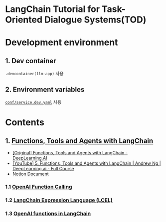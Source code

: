 # LangChain Tutorial for Task-Oriented Dialogue Systems(TOD)

# Development environment

## 1. Dev container

`.devcontainer(llm-app)` 사용

## 2. Environment variables

[`conf/service.dev.yaml`](https://github.com/solver-ai/langchain-tutorial/blob/main/conf/service.dev.yaml) 사용

# Contents

## 1. [Functions, Tools and Agents with LangChain](https://github.com/solver-ai/langchain-tutorial/tree/main/1%20-%20Functions%2C%20Tools%20and%20Agents%20with%20LangChain)

- [[Original] Functions, Tools and Agents with LangChain - DeepLearning.AI](https://www.deeplearning.ai/short-courses/functions-tools-agents-langchain/)
- [[YouTube] 5. Functions, Tools and Agents with LangChain | Andrew Ng | DeepLearning.ai - Full Course](https://www.youtube.com/watch?v=Dwpv9raFJxY)
- [Notion Document](https://www.notion.so/bereview/Functions-Tools-and-Agents-with-LangChain-a772477d3f4f4244b9b7c03ba24ce334)

### 1.1 [OpenAI Function Calling](https://github.com/solver-ai/langchain-tutorial/blob/main/1%20-%20Functions%2C%20Tools%20and%20Agents%20with%20LangChain/1_1%20-%20OpenAI%20Function%20Calling.ipynb)

### 1.2 [LangChain Expression Language (LCEL)](<https://github.com/solver-ai/langchain-tutorial/blob/main/1%20-%20Functions%2C%20Tools%20and%20Agents%20with%20LangChain/1_2%20-%20LangChain%20Expression%20Language%20(LCEL).ipynb>)

### 1.3 [OpenAI functions in LangChain](https://github.com/solver-ai/langchain-tutorial/blob/main/1%20-%20Functions%2C%20Tools%20and%20Agents%20with%20LangChain/1_3%20-%20OpenAI%20functions%20in%20LangChain.ipynb)
